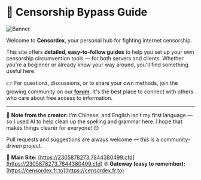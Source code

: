 
# 🚫 Censorship Bypass Guide

![Banner](https://files.catbox.moe/1mcjvr.png)

Welcome to **Censordex**, your personal hub for fighting internet censorship.

This site offers **detailed, easy-to-follow guides** to help you set up your own censorship circumvention tools — for both servers and clients. Whether you're a beginner or already know your way around, you'll find something useful here.

👉 For questions, discussions, or to share your own methods, join the growing community on our **[forum](https://forum.7844380499.cfd)**. It's the best place to connect with others who care about free access to information.

---

📝 **Note from the creator:**
I'm Chinese, and English isn’t my first language — so I used AI to help clean up the spelling and grammar here. I hope that makes things clearer for everyone! 😊

Pull requests and suggestions are always welcome — this is a community-driven project.

🔗 **Main Site:** [https://2305878273.7844380499.cfd](https://2305878273.7844380499.cfd)
🌐 **Gateway (easy to remember):** [https://censordex.fr.to](https://censordex.fr.to)
